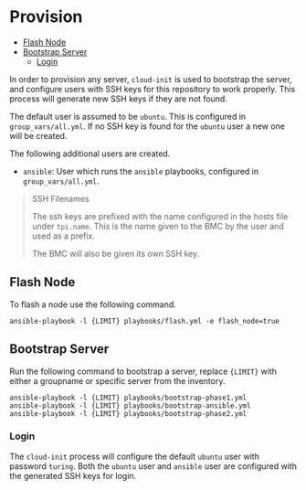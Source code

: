 # Provision

- [Flash Node](#flash-node)
- [Bootstrap Server](#bootstrap-server)
  - [Login](#login)

In order to provision any server, `cloud-init` is used to bootstrap the server,
and configure users with SSH keys for this repository to work properly.
This process will generate new SSH keys if they are not found.

The default user is assumed to be `ubuntu`. This is configured in `group_vars/all.yml`.
If no SSH key is found for the `ubuntu` user a new one will be created.

The following additional users are created.

- `ansible`: User which runs the `ansible` playbooks, configured in `group_vars/all.yml`.

> SSH Filenames
>
> The ssh keys are prefixed with the name configured in the hosts file under `tpi.name`.
> This is the name given to the BMC by the user and used as a prefix.
>
> The BMC will also be given its own SSH key.

## Flash Node

To flash a node use the following command.

```shell
ansible-playbook -l {LIMIT} playbooks/flash.yml -e flash_node=true
```

## Bootstrap Server

Run the following command to bootstrap a server, replace `{LIMIT}` with either a groupname
or specific server from the inventory.

```shell
ansible-playbook -l {LIMIT} playbooks/bootstrap-phase1.yml
ansible-playbook -l {LIMIT} playbooks/bootstrap-ansible.yml
ansible-playbook -l {LIMIT} playbooks/bootstrap-phase2.yml
```

### Login

The `cloud-init` process will configure the default `ubuntu` user with password `turing`.
Both the `ubuntu` user and `ansible` user are configured with the generated SSH keys for login.
